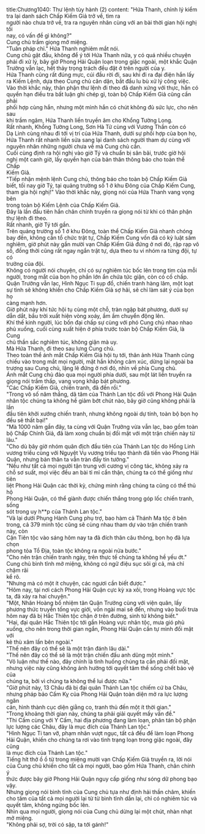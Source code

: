 title:Chương1040: Thư lệnh tùy hành (2)
content:
"Hứa Thanh, chỉnh lý kiểm tra lại danh sách Chấp Kiếm Giả trở về, tìm ra<br>người nào chưa trở về, tra ra nguyên nhân cùng với an bài thời gian hội nghị tối<br>nay, có vấn đề gì không?"<br>Cung chủ trầm giọng mở miệng.<br>"Tuân pháp chỉ." Hứa Thanh nghiêm mắt nói.<br>Cung chủ gật đầu, không để ý tới Hứa Thanh nữa, y có quá nhiều chuyện<br>phải đi xử lý, bây giờ Phong Hải Quận loạn trong giặc ngoài, một khắc Quận<br>Trưởng vẫn lạc, hết thảy trọng trách đều đặt ở trên người của y.<br>Hứa Thanh cũng rất đúng mực, cúi đầu rời đi, sau khi đi ra đại điện hắn lấy<br>ra Kiếm Lệnh, dựa theo Cung chủ căn dặn, bắt đầu lu bù xử lý công việc.<br>Vào thời khắc này, thân phận thư lệnh đi theo đã danh xứng với thực, hắn có<br>quyền hạn điều tra bất luận ghi chép gì, toàn bộ Chấp Kiếm Giả cũng cần phải<br>phối hợp cùng hắn, nhưng một mình hắn có chút không đủ sức lực, cho nên sau<br>khi trầm ngâm, Hứa Thanh liền truyền âm cho Khổng Tường Long.<br>Rất nhanh, Khổng Tường Long, Sơn Hà Tử cùng với Vương Thần còn có<br>Dạ Linh cùng nhau đi tới vị trí của Hứa Thanh, dưới sự phối hợp của bọn họ,<br>Hứa Thanh rất nhanh liền sửa sang lại danh sách người tham dự cùng với<br>nguyên nhân những người chưa về mà Cung chủ cần.<br>Cuối cùng định ra hội nghị vào giờ Tý và chuẩn bị sân bãi, trước giờ hội<br>nghị một canh giờ, lấy quyền hạn của bản thân thông báo cho toàn thể Chấp<br>Kiếm Giả.<br>"Tiếp nhận mệnh lệnh Cung chủ, thông báo cho toàn bộ Chấp Kiếm Giả<br>biết, tối nay giờ Tý, tại quảng trường số 1 ở khu Đông của Chấp Kiếm Cung,<br>tham gia hội nghị!" Vào thời khắc này, giọng nói của Hứa Thanh vang vọng bên<br>trong toàn bộ Kiếm Lệnh của Chấp Kiếm Giả.<br>Đây là lần đầu tiên hắn chân chính truyền ra giọng nói từ khi có thân phận<br>thư lệnh đi theo.<br>Rất nhanh, giờ Tý tới gần.<br>Trên quảng trường số 1 ở khu Đông, toàn thể Chấp Kiếm Giả nhanh chóng<br>bay đến, không cần tổ chức trật tự, Chấp Kiếm Cung vốn đã có kỷ luật sâm<br>nghiêm, giờ phút này gần mười vạn Chấp Kiếm Giả đứng ở nơi đó, rập rạp vô<br>số, đồng thời cũng rất ngay ngắn trật tự, dựa theo tu vi nhóm ra từng đội, tự có<br>trưởng của đội.<br>Không có người nói chuyện, chỉ có sự nghiêm túc bốc lên trong tim của mỗi<br>người, trong mắt của bọn họ phần lớn ẩn chứa tức giận, còn có cố chấp.<br>Quận Trưởng vẫn lạc, Hình Ngục Ti sụp đổ, chiến tranh hàng lâm, một loạt<br>sự tình sẽ không khiến cho Chấp Kiếm Giả sợ hãi, sẽ chỉ làm sát ý của bọn họ<br>càng mạnh hơn.<br>Giờ phút này khí tức hội tụ cùng một chỗ, tràn ngập bát phương, dưới sự<br>dẫn dắt, bầu trời xuất hiện vòng xoáy, ầm ầm chuyển động lên.<br>Khí thế kinh người, lúc bốn đại chấp sự cùng với phó Cung chủ nhao nhao<br>phủ xuống, cuối cùng xuất hiện ở phía trước toàn bộ Chấp Kiếm Giả, là Cung<br>chủ thần sắc nghiêm túc, không giận mà uy.<br>Mà Hứa Thanh, đi theo sau lưng Cung chủ.<br>Theo toàn thể ánh mắt Chấp Kiếm Giả hội tụ tới, thân ảnh Hứa Thanh cũng<br>chiếu vào trong mắt mọi người, mặt hắn không cảm xúc, dừng lại ngoài ba<br>trượng sau Cung chủ, lặng lẽ đứng ở nơi đó, nhìn về phía Cung chủ.<br>Ánh mắt Cung chủ đảo qua mọi người phía dưới, sau một lát liền truyền ra<br>giọng nói trầm thấp, vang vọng khắp bát phương.<br>"Các Chấp Kiếm Giả, chiến tranh, đã đến rồi."<br>"Trong vô số năm thắng, dã tâm của Thánh Lan tộc đối với Phong Hải Quận<br>nhân tộc chúng ta không hề giảm bớt chút nào, bây giờ cũng không phải là lần<br>đầu tiên khởi xướng chiến tranh, nhưng không ngoài dự tính, toàn bộ bọn họ<br>đều sẽ thất bại!"<br>"Mà 1000 năm gần đây, ta cùng với Quận Trưởng vừa vẫn lạc, bao gồm toàn<br>bộ Chấp Chính Giả, đã làm xong chuẩn bị đối mặt với một trận chiến này từ<br>lâu."<br>"Cho dù bây giờ nhóm quân địch đầu tiên của Thánh Lan tộc do Hồng Linh<br>vương triều cùng với Nguyệt Vụ vương triều tạo thành đã tiến vào Phong Hải<br>Quận, nhưng bản thân ta vẫn tràn đầy tin tưởng."<br>"Nếu như tất cả mọi người tận trung với cương vị công tác, không xảy ra<br>chỗ sơ suất, mọi việc đều an bài tỉ mỉ cẩn thận, chúng ta có thể giống như tiên<br>liệt Phong Hải Quận các thời kỳ, chứng minh rằng chúng ta cũng có thể thủ hộ<br>Phong Hải Quận, có thể giành được chiến thắng trong góp lốc chiến tranh, sống<br>sót trong uy h**p của Thánh Lan tộc."<br>"Vả lại dưới Phụng Hành Cung phụ trợ, bao hàm cả Thánh Ma tộc ở bên<br>trong, cả 379 minh tộc cũng sẽ cùng nhau tham dự vào trận chiến tranh này, còn<br>Cận Tiên tộc vào sáng hôm nay ta đã đích thân câu thông, bọn họ đã lựa chọn<br>phong tỏa Tổ Địa, toàn tộc không ra ngoài nửa bước."<br>"Cho nên trận chiến tranh ngày, trên thực tế chúng ta không hề yếu ớt."<br>Cung chủ bình tĩnh mở miệng, không có ngữ điệu sục sôi gì cả, mà chỉ chậm rãi<br>kể rõ.<br>"Nhưng mà có một ít chuyện, các ngươi cần biết được."<br>"Hôm nay, tại nơi cách Phong Hải Quận cực kỳ xa xôi, trong Hoàng vực tộc<br>ta, đã xảy ra hai chuyện."<br>"Một, Nhân Hoàng bổ nhiệm tân Quận Trưởng cùng với viện quân, lấy<br>phương thức truyền tống vực giới, vốn ngài mai sẽ đến, nhưng vào buổi trưa<br>hôm nay đã bị Hắc Thiên tộc chặn ở trên đường, sinh tử không biết."<br>"Hai, đại quân Hắc Thiên tộc tới gần Hoàng vực nhân tộc, mưa gió phủ<br>xuống, cho nên trong thời gian ngắn, Phong Hải Quận cần tự mình đối mặt với<br>kẻ thù xâm lấn bên ngoài."<br>"Thế nên đây có thể sẽ là một trận đánh lâu dài."<br>"Thế nên đây có thể sẽ là một trận chiến đấu anh dũng một mình."<br>"Vô luận như thế nào, đây chính là tình huống chúng ta cần phải đối mặt,<br>nhưng việc này cũng không ảnh hưởng tới quyết tâm thề sống chết bảo vệ của<br>chúng ta, bởi vì chúng ta không thể lui được nữa."<br>"Giờ phút này, 13 Châu đã bị đại quân Thánh Lan tộc chiếm cứ ba Châu,<br>nhưng pháp bảo Cấm Kỵ của Phong Hải Quận toàn diện mở ra lực lượng ngăn<br>cản, hình thành cục diện giằng co, tranh thủ đến một ít thời gian."<br>"Trong khoảng thời gian này, chúng ta phải giải quyết mấy vấn đề."<br>"Thi Cấm cùng với Y Cấm, hai địa phương đang làm loạn, phân tán bộ phận<br>lực lượng các Châu, đây là mục đích của Thánh Lan tộc."<br>"Hình Ngục Ti tan vỡ, phạm nhân vượt ngục, tất cả đều để làm loạn Phong<br>Hải Quận, khiến cho chúng ta rơi vào tình trạng loạn trong giặc ngoài, đây cũng<br>là mục đích của Thánh Lan tộc."<br>Tiếng hít thở ồ ồ từ trong miệng mười vạn Chấp Kiếm Giả truyền ra, lời nói<br>của Cung chủ khiến cho tất cả mọi người, bao gồm Hứa Thanh, chân chính ý<br>thức được bây giờ Phong Hải Quận nguy cấp giống như sóng dữ phong bạo vậy.<br>Nhưng giọng nói bình tĩnh của Cung chủ tựa như định hải thần châm, khiến<br>cho tâm của tất cả mọi người lại từ từ bình tĩnh dần lại, chỉ có nghiêm túc và<br>quyết tâm, không ngừng bốc lên.<br>Nhìn qua mọi người, giọng nói của Cung chủ dừng lại một chút, nhàn nhạt<br>mở miệng.<br>"Không phải sợ, trời có sập, ta tới gánh!"